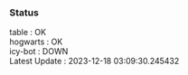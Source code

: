 ### Status


table : OK  
hogwarts : OK  
icy-bot : DOWN  
Latest Update : 2023-12-18 03:09:30.245432
